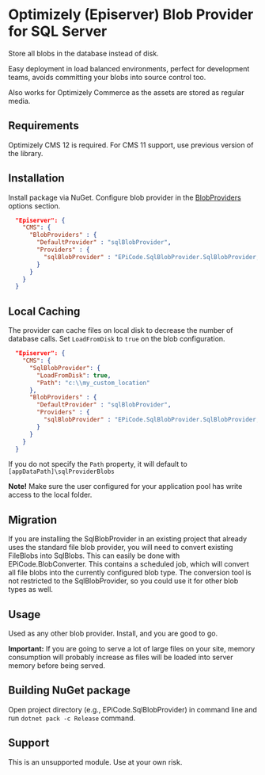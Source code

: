 ﻿# Optimizely (Episerver) Blob Provider for SQL Server
Store all blobs in the database instead of disk.

Easy deployment in load balanced environments, perfect for development teams, avoids committing your blobs into source control too.

Also works for Optimizely Commerce as the assets are stored as regular media.

## Requirements

Optimizely CMS 12 is required. For CMS 11 support, use previous version of the library.

## Installation

Install package via NuGet.
Configure blob provider in the [BlobProviders](https://docs.developers.optimizely.com/content-management-system/docs/configuring-cms#blobprovideroptions) options section.


```json
  "Episerver": {
    "CMS": {
      "BlobProviders" : {
        "DefaultProvider" : "sqlBlobProvider",
        "Providers" : {
          "sqlBlobProvider" : "EPiCode.SqlBlobProvider.SqlBlobProvider, EPiCode.SqlBlobProvider"
        }
      }
    }
  }
```

## Local Caching
The provider can cache files on local disk to decrease the number of database calls. Set `LoadFromDisk` to `true` on the blob configuration.


```json
  "Episerver": {
    "CMS": {
      "SqlBlobProvider": {
        "LoadFromDisk": true,
        "Path": "c:\\my_custom_location"
      },
      "BlobProviders" : {
        "DefaultProvider" : "sqlBlobProvider",
        "Providers" : {
          "sqlBlobProvider" : "EPiCode.SqlBlobProvider.SqlBlobProvider, EPiCode.SqlBlobProvider"
        }
      }
    }
  }
```

If you do not specify the `Path` property, it will default to `[appDataPath]\sqlProviderBlobs`

**Note!** Make sure the user configured for your application pool has write access to the local folder.

## Migration
If you are installing the SqlBlobProvider in an existing project that already uses the standard file blob provider, you will need to convert existing FileBlobs into SqlBlobs. This can easily be done with EPiCode.BlobConverter. This contains a scheduled job, which will convert all file blobs into the currently configured blob type. The conversion tool is not restricted to the SqlBlobProvider, so you could use it for other blob types as well.

## Usage
Used as any other blob provider. Install, and you are good to go.

**Important:** If you are going to serve a lot of large files on your site, memory consumption will probably increase as files will be loaded into server memory before being served.

## Building NuGet package

Open project directory (e.g., EPiCode.SqlBlobProvider) in command line and run `dotnet pack -c Release` command.

## Support
This is an unsupported module. Use at your own risk.
